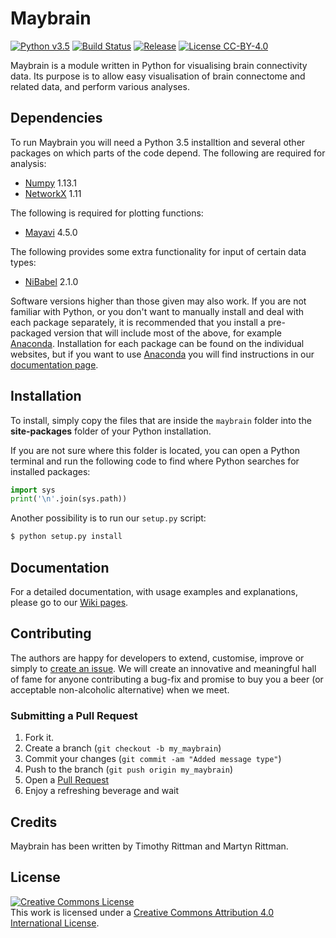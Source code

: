 # Maybrain


[![Python v3.5](https://img.shields.io/badge/python-v3.5-blue.svg)]() [![Build Status](https://travis-ci.org/RittmanResearch/maybrain.svg?branch=master)](https://travis-ci.org/RittmanResearch/maybrain) [![Release](https://img.shields.io/github/release/rittman/maybrain/all.svg)](https://github.com/rittman/maybrain/releases) [![License CC-BY-4.0](https://img.shields.io/badge/license-CC--BY--4.0-lightgrey.svg)](https://github.com/rittman/maybrain/blob/master/LICENSE)


Maybrain is a module written in Python for visualising brain connectivity data. Its purpose is to allow easy visualisation of brain connectome and related data, and perform various analyses. 

## Dependencies

To run Maybrain you will need a Python 3.5 installtion and several other packages on which parts of the code depend. The following are required for analysis:

* [Numpy](http://www.numpy.org/) 1.13.1
* [NetworkX](http://networkx.github.io/) 1.11

The following is required for plotting functions:
* [Mayavi](http://docs.enthought.com/mayavi/mayavi/) 4.5.0

The following provides some extra functionality for input of certain data types:
* [NiBabel](http://nipy.org/nibabel/) 2.1.0

Software versions higher than those given may also work. If you are not familiar with Python, or you don't want to manually install and deal with each package separately, it is recommended that you install a pre-packaged version that will include most of the above, for example [Anaconda](https://www.anaconda.com). Installation for each package can be found on the individual websites, but if you want to use [Anaconda](https://www.anaconda.com) you will find instructions in our [documentation page](https://github.com/RittmanResearch/maybrain/wiki).


## Installation

To install, simply copy the files that are inside the `maybrain` folder into the **site-packages** folder of your Python installation.

If you are not sure where this folder is located, you can open a Python terminal and run the following code to find where Python searches for installed packages:

```python
import sys
print('\n'.join(sys.path))
```

Another possibility is to run our `setup.py` script:
```bash
$ python setup.py install
```

## Documentation
For a detailed documentation, with usage examples and explanations, please go to our [Wiki pages](https://github.com/RittmanResearch/maybrain/wiki).


## Contributing
The authors are happy for developers to extend, customise, improve or simply to [create an issue](https://github.com/RittmanResearch/maybrain/issues). We will create an innovative and meaningful hall of fame for anyone contributing a bug-fix and promise to buy you a beer (or acceptable non-alcoholic alternative) when we meet.

### Submitting a Pull Request
1. Fork it.
2. Create a branch (`git checkout -b my_maybrain`)
3. Commit your changes (`git commit -am "Added message type"`)
4. Push to the branch (`git push origin my_maybrain`)
5. Open a [Pull Request](https://github.com/RittmanResearch/maybrain/pulls)
6. Enjoy a refreshing beverage and wait

## Credits

Maybrain has been written by Timothy Rittman and Martyn Rittman.

## License

<a rel="license" href="http://creativecommons.org/licenses/by/4.0/"><img alt="Creative Commons License" style="border-width:0" src="https://i.creativecommons.org/l/by/4.0/88x31.png" /></a><br />This work is licensed under a <a rel="license" href="http://creativecommons.org/licenses/by/4.0/">Creative Commons Attribution 4.0 International License</a>.
